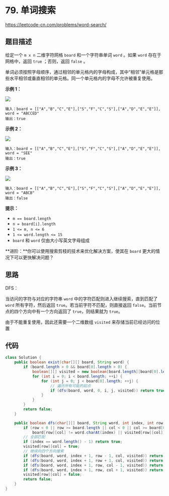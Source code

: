 # 79. 单词搜索

https://leetcode-cn.com/problems/word-search/

## 题目描述

给定一个 `m x n` 二维字符网格 `board` 和一个字符串单词 `word` 。如果 `word` 存在于网格中，返回 `true` ；否则，返回 `false` 。

单词必须按照字母顺序，通过相邻的单元格内的字母构成，其中“相邻”单元格是那些水平相邻或垂直相邻的单元格。同一个单元格内的字母不允许被重复使用。

 

**示例 1：**

![](https://images.yingwai.top/picgo/202108182046534.jpg)

```
输入：board = [["A","B","C","E"],["S","F","C","S"],["A","D","E","E"]], word = "ABCCED"
输出：true
```

**示例 2：**

![](https://images.yingwai.top/picgo/202108182046369.jpg)

```
输入：board = [["A","B","C","E"],["S","F","C","S"],["A","D","E","E"]], word = "SEE"
输出：true
```

**示例 3：**

![](https://images.yingwai.top/picgo/202108182047834.jpg)

```
输入：board = [["A","B","C","E"],["S","F","C","S"],["A","D","E","E"]], word = "ABCB"
输出：false
```



**提示：**

* `m == board.length`
* `n = board[i].length`
* `1 <= m, n <= 6`
* `1 <= word.length <= 15`
* `board` 和 `word` 仅由大小写英文字母组成



**进阶：**你可以使用搜索剪枝的技术来优化解决方案，使其在 `board` 更大的情况下可以更快解决问题？



## 思路

DFS：

当访问的字符与对应的字符串 `word` 中的字符匹配则进入继续搜索，直到匹配了 `word` 所有字符，然后返回 `true`。若当前字符不匹配，则直接返回 `false`。当前节点的四个方向中有一个方向返回了 `true`，则结果就为 `true`。

由于不能重复使用，因此还需要一个二维数组 `visited` 来存储当前已经访问的位置



## 代码

```java
class Solution {
    public boolean exist(char[][] board, String word) {
        if (board.length > 0 && board[0].length > 0) {
            boolean[][] visited = new boolean[board.length][board[0].length];
            for (int i = 0; i < board.length; ++i) {
                for (int j = 0; j < board[0].length; ++j) {
                    // 遍历所有可能的起点
                    if (dfs(board, word, 0, i, j, visited)) return true;
                }
            }
        }
        return false;
    }

    public boolean dfs(char[][] board, String word, int index, int row, int col, boolean[][] visited) {
        if (row < 0 || row >= board.length || col < 0 || col >= board[0].length || 
            board[row][col] != word.charAt(index) || visited[row][col]) return false;
        // 全部匹配
        if (index == word.length() - 1) return true;
        visited[row][col] = true;
    	// 继续向四个方向搜索
        if (dfs(board, word, index + 1, row - 1, col, visited)) return true;
        if (dfs(board, word, index + 1, row + 1, col, visited)) return true;
        if (dfs(board, word, index + 1, row, col - 1, visited)) return true;
        if (dfs(board, word, index + 1, row, col + 1, visited)) return true;
        visited[row][col] = false;
        return false;
    }
}
```

